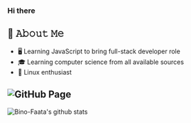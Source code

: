 ### Hi there

## :book: 𝙰𝚋𝚘𝚞𝚝 𝙼𝚎
- 🖥 Learning JavaScript to bring full-stack developer role
- 🎓 Learning computer science from all available sources
- 🐧 Linux enthusiast

## ![GitHub Page](https://bino-faata.github.io/)

![Bino-Faata's github stats](https://github-readme-stats.vercel.app/api?username=bino-faata&show_icons=true&theme=flag-india)

